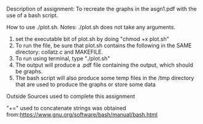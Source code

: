 Description of assignment: To recreate the graphs in the asgn1.pdf with the use of a bash script.


How to use ./plot.sh.
Notes: ./plot.sh does not take any arguments.
1. set the executable bit of plot.sh by doing "chmod +x plot.sh"
2. To run the file, be sure that plot.sh contains the following in the SAME directory: collatz.c and MAKEFILE.
3. To run using terminal, type "./plot.sh"
4. The output will produce a .pdf file containing the output, which should be graphs.
5. The bash script will also produce some temp files in the /tmp directory that are used to produce the graphs or store some data

Outside Sources used to complete this assignment

"+=" used to concatenate strings was obtained from:https://www.gnu.org/software/bash/manual/bash.html
